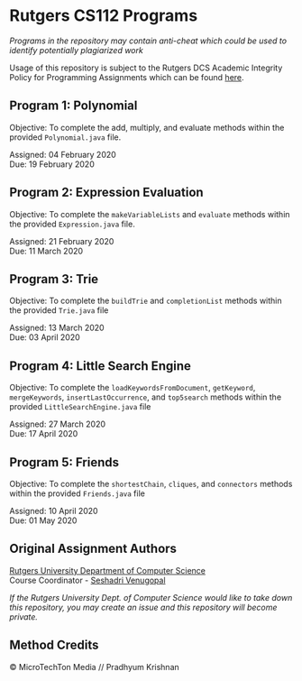# Rutgers CS112 Programs
*Programs in the repository may contain anti-cheat which could be used to identify potentially plagiarized work*

Usage of this repository is subject to the Rutgers DCS Academic Integrity Policy for Programming Assignments which can be found [here](https://www.cs.rutgers.edu/academics/undergraduate/academic-integrity-policy/programming-assignments).

## Program 1: Polynomial
Objective: To complete the add, multiply, and evaluate methods within the provided `Polynomial.java` file.

Assigned: 04 February 2020  
Due: 19 February 2020  

## Program 2: Expression Evaluation
Objective: To complete the `makeVariableLists` and `evaluate` methods within the provided `Expression.java` file.

Assigned: 21 February 2020  
Due: 11 March 2020  

## Program 3: Trie
Objective: To complete the `buildTrie` and `completionList` methods within the provided `Trie.java` file

Assigned: 13 March 2020  
Due: 03 April 2020  

## Program 4: Little Search Engine
Objective: To complete the `loadKeywordsFromDocument`, `getKeyword`, `mergeKeywords`,  `insertLastOccurrence`, and `top5search` methods within the provided `LittleSearchEngine.java` file

Assigned: 27 March 2020  
Due: 17 April 2020  

## Program 5: Friends
Objective: To complete the `shortestChain`, `cliques`, and `connectors` methods within the provided `Friends.java` file

Assigned: 10 April 2020  
Due: 01 May 2020  

## Original Assignment Authors
[Rutgers University Department of Computer Science](https://www.cs.rutgers.edu/)  
Course Coordinator - [Seshadri Venugopal](mailto:venugopa@cs.rutgers.edu)  

*If the Rutgers University Dept. of Computer Science would like to take down this repository, you may create an issue and this repository will become private.*

## Method Credits
© MicroTechTon Media // Pradhyum Krishnan
